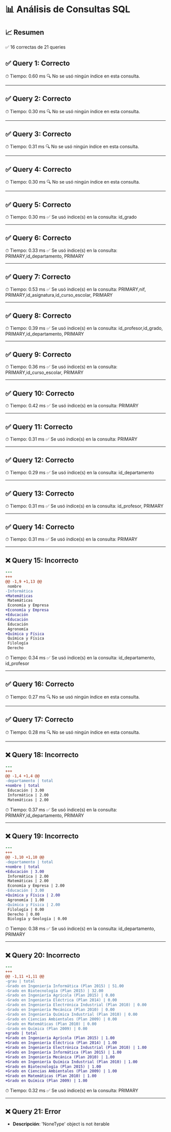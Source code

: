 # 📊 Análisis de Consultas SQL


## 📈 Resumen
✅ 16 correctas de 21 queries

## ✅ Query 1: Correcto

⏱ Tiempo: 0.60 ms
🔍 No se usó ningún índice en esta consulta.

---

## ✅ Query 2: Correcto

⏱ Tiempo: 0.30 ms
🔍 No se usó ningún índice en esta consulta.

---

## ✅ Query 3: Correcto

⏱ Tiempo: 0.31 ms
🔍 No se usó ningún índice en esta consulta.

---

## ✅ Query 4: Correcto

⏱ Tiempo: 0.30 ms
🔍 No se usó ningún índice en esta consulta.

---

## ✅ Query 5: Correcto

⏱ Tiempo: 0.30 ms
✅ Se usó índice(s) en la consulta: id_grado

---

## ✅ Query 6: Correcto

⏱ Tiempo: 0.33 ms
✅ Se usó índice(s) en la consulta: PRIMARY,id_departamento, PRIMARY

---

## ✅ Query 7: Correcto

⏱ Tiempo: 0.53 ms
✅ Se usó índice(s) en la consulta: PRIMARY,nif, PRIMARY,id_asignatura,id_curso_escolar, PRIMARY

---

## ✅ Query 8: Correcto

⏱ Tiempo: 0.39 ms
✅ Se usó índice(s) en la consulta: id_profesor,id_grado, PRIMARY,id_departamento, PRIMARY

---

## ✅ Query 9: Correcto

⏱ Tiempo: 0.36 ms
✅ Se usó índice(s) en la consulta: PRIMARY,id_curso_escolar, PRIMARY

---

## ✅ Query 10: Correcto

⏱ Tiempo: 0.42 ms
✅ Se usó índice(s) en la consulta: PRIMARY

---

## ✅ Query 11: Correcto

⏱ Tiempo: 0.31 ms
✅ Se usó índice(s) en la consulta: PRIMARY

---

## ✅ Query 12: Correcto

⏱ Tiempo: 0.29 ms
✅ Se usó índice(s) en la consulta: id_departamento

---

## ✅ Query 13: Correcto

⏱ Tiempo: 0.31 ms
✅ Se usó índice(s) en la consulta: id_profesor, PRIMARY

---

## ✅ Query 14: Correcto

⏱ Tiempo: 0.31 ms
✅ Se usó índice(s) en la consulta: PRIMARY

---

## ❌ Query 15: Incorrecto
```diff
--- 
+++ 
@@ -1,9 +1,13 @@
 nombre
-Informática
+Matemáticas
 Matemáticas
 Economía y Empresa
+Economía y Empresa
+Educación
+Educación
 Educación
 Agronomía
+Química y Física
 Química y Física
 Filología
 Derecho
```

⏱ Tiempo: 0.34 ms
✅ Se usó índice(s) en la consulta: id_departamento, id_profesor

---

## ✅ Query 16: Correcto

⏱ Tiempo: 0.27 ms
🔍 No se usó ningún índice en esta consulta.

---

## ✅ Query 17: Correcto

⏱ Tiempo: 0.28 ms
🔍 No se usó ningún índice en esta consulta.

---

## ❌ Query 18: Incorrecto
```diff
--- 
+++ 
@@ -1,4 +1,4 @@
-departamento | total
+nombre | total
 Educación | 3.00
 Informática | 2.00
 Matemáticas | 2.00
```

⏱ Tiempo: 0.37 ms
✅ Se usó índice(s) en la consulta: PRIMARY,id_departamento, PRIMARY

---

## ❌ Query 19: Incorrecto
```diff
--- 
+++ 
@@ -1,10 +1,10 @@
-departamento | total
+nombre | total
+Educación | 3.00
 Informática | 2.00
 Matemáticas | 2.00
 Economía y Empresa | 2.00
-Educación | 3.00
+Química y Física | 2.00
 Agronomía | 1.00
-Química y Física | 2.00
 Filología | 0.00
 Derecho | 0.00
 Biología y Geología | 0.00
```

⏱ Tiempo: 0.38 ms
✅ Se usó índice(s) en la consulta: id_departamento, PRIMARY

---

## ❌ Query 20: Incorrecto
```diff
--- 
+++ 
@@ -1,11 +1,11 @@
-grau | total
-Grado en Ingeniería Informática (Plan 2015) | 51.00
-Grado en Biotecnología (Plan 2015) | 32.00
-Grado en Ingeniería Agrícola (Plan 2015) | 0.00
-Grado en Ingeniería Eléctrica (Plan 2014) | 0.00
-Grado en Ingeniería Electrónica Industrial (Plan 2010) | 0.00
-Grado en Ingeniería Mecánica (Plan 2010) | 0.00
-Grado en Ingeniería Química Industrial (Plan 2010) | 0.00
-Grado en Ciencias Ambientales (Plan 2009) | 0.00
-Grado en Matemáticas (Plan 2010) | 0.00
-Grado en Química (Plan 2009) | 0.00
+grado | total
+Grado en Ingeniería Agrícola (Plan 2015) | 1.00
+Grado en Ingeniería Eléctrica (Plan 2014) | 1.00
+Grado en Ingeniería Electrónica Industrial (Plan 2010) | 1.00
+Grado en Ingeniería Informática (Plan 2015) | 1.00
+Grado en Ingeniería Mecánica (Plan 2010) | 1.00
+Grado en Ingeniería Química Industrial (Plan 2010) | 1.00
+Grado en Biotecnología (Plan 2015) | 1.00
+Grado en Ciencias Ambientales (Plan 2009) | 1.00
+Grado en Matemáticas (Plan 2010) | 1.00
+Grado en Química (Plan 2009) | 1.00
```

⏱ Tiempo: 0.32 ms
✅ Se usó índice(s) en la consulta: PRIMARY

---

## ❌ Query 21: Error
- **Descripción**: 'NoneType' object is not iterable

